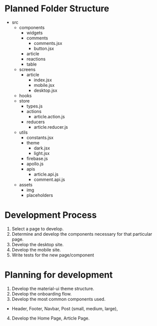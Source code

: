 # Planned Folder Structure

- src
  - components
    - widgets
    - comments
      - comments.jsx
      - button.jsx
    - article
    - reactions
    - table
  - screens
    - article
      - index.jsx
      - mobile.jsx
      - desktop.jsx
  - hooks
  - store
    - types.js
    - actions
      - article.action.js
    - reducers
      - article.reducer.js
  - utils
    - constants.jsx
    - theme
      - dark.jsx
      - light.jsx
    - firebase.js
    - apollo.js
    - apis
      - article.api.js
      - comment.api.js
  - assets
    - img
    - placeholders

# Development Process

1. Select a page to develop.
2. Determine and develop the components necessary for that particular page.
3. Develop the desktop site.
4. Develop the mobile site.
5. Write tests for the new page/component

# Planning for development

1. Develop the material-ui theme structure.
2. Develop the onboarding flow.
3. Develop the most common components used.

- Header, Footer, Navbar, Post (small, medium, large),

4. Develop the Home Page, Article Page.
